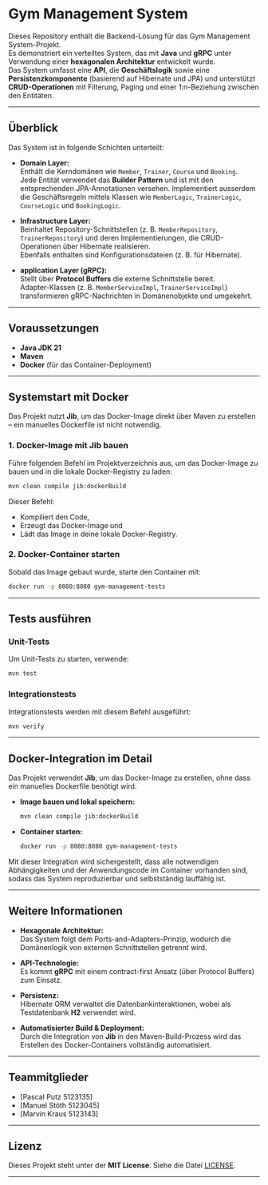 
# Gym Management System

Dieses Repository enthält die Backend-Lösung für das Gym Management System-Projekt.  
Es demonstriert ein verteiltes System, das mit **Java** und **gRPC** unter Verwendung einer **hexagonalen Architektur** entwickelt wurde.  
Das System umfasst eine **API**, die **Geschäftslogik** sowie eine **Persistenzkomponente** (basierend auf Hibernate und JPA) und unterstützt **CRUD-Operationen** mit Filterung, Paging und einer 1:n-Beziehung zwischen den Entitäten.

---

## Überblick

Das System ist in folgende Schichten unterteilt:

- **Domain Layer:**  
  Enthält die Kerndomänen wie `Member`, `Trainer`, `Course` und `Booking`.  
  Jede Entität verwendet das **Builder Pattern** und ist mit den entsprechenden JPA-Annotationen versehen.
  Implementiert ausserdem die Geschäftsregeln mittels Klassen wie `MemberLogic`, `TrainerLogic`, `CourseLogic` und `BookingLogic`.

- **Infrastructure Layer:**  
  Beinhaltet Repository-Schnittstellen (z. B. `MemberRepository`, `TrainerRepository`) und deren Implementierungen, die CRUD-Operationen über Hibernate realisieren.  
  Ebenfalls enthalten sind Konfigurationsdateien (z. B. für Hibernate).

- **application Layer (gRPC):**  
  Stellt über **Protocol Buffers** die externe Schnittstelle bereit.  
  Adapter-Klassen (z. B. `MemberServiceImpl`, `TrainerServiceImpl`) transformieren gRPC-Nachrichten in Domänenobjekte und umgekehrt.

---

## Voraussetzungen

- **Java JDK 21**  
- **Maven**  
- **Docker** (für das Container-Deployment)

---

## Systemstart mit Docker

Das Projekt nutzt **Jib**, um das Docker-Image direkt über Maven zu erstellen – ein manuelles Dockerfile ist nicht notwendig.

### 1. Docker-Image mit Jib bauen

Führe folgenden Befehl im Projektverzeichnis aus, um das Docker-Image zu bauen und in die lokale Docker-Registry zu laden:

```bash
mvn clean compile jib:dockerBuild
```

Dieser Befehl:
- Kompiliert den Code,
- Erzeugt das Docker-Image und
- Lädt das Image in deine lokale Docker-Registry.

### 2. Docker-Container starten

Sobald das Image gebaut wurde, starte den Container mit:

```bash
docker run -p 8080:8080 gym-management-tests
```


---

## Tests ausführen

### Unit-Tests


Um Unit-Tests zu starten, verwende:

```bash
mvn test
```

### Integrationstests

Integrationstests werden mit diesem Befehl ausgeführt:

```bash
mvn verify
```

---

## Docker-Integration im Detail

Das Projekt verwendet **Jib**, um das Docker-Image zu erstellen, ohne dass ein manuelles Dockerfile benötigt wird.

- **Image bauen und lokal speichern:**
  ```bash
  mvn clean compile jib:dockerBuild
  ```

- **Container starten:**
  ```bash
  docker run -p 8080:8080 gym-management-tests
  ```

Mit dieser Integration wird sichergestellt, dass alle notwendigen Abhängigkeiten und der Anwendungscode im Container vorhanden sind, sodass das System reproduzierbar und selbstständig lauffähig ist.

---

## Weitere Informationen

- **Hexagonale Architektur:**  
  Das System folgt dem Ports-and-Adapters-Prinzip, wodurch die Domänenlogik von externen Schnittstellen getrennt wird.

- **API-Technologie:**  
  Es kommt **gRPC** mit einem contract-first Ansatz (über Protocol Buffers) zum Einsatz.

- **Persistenz:**  
  Hibernate ORM verwaltet die Datenbankinteraktionen, wobei als Testdatenbank **H2** verwendet wird.

- **Automatisierter Build & Deployment:**  
  Durch die Integration von **Jib** in den Maven-Build-Prozess wird das Erstellen des Docker-Containers vollständig automatisiert.

---

## Teammitglieder

- [Pascal Putz 5123135]
- [Manuel Stöth 5123045]
- [Marvin Kraus 5123143]


---

## Lizenz

Dieses Projekt steht unter der **MIT License**. Siehe die Datei [LICENSE](LICENSE).

---

